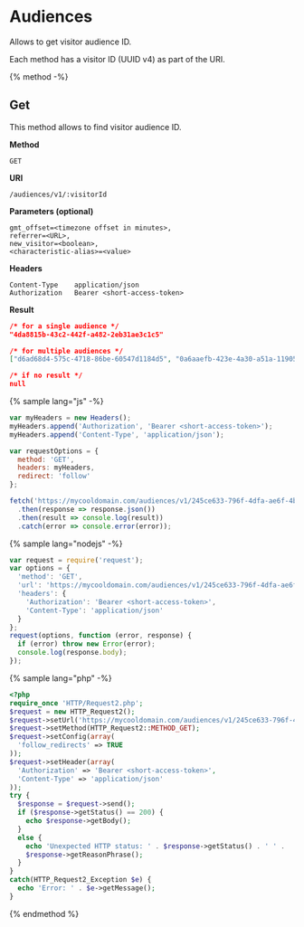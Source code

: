 # Audiences

Allows to get visitor audience ID.

Each method has a visitor ID (UUID v4) as part of the URI.

{% method -%}
## Get

This method allows to find visitor audience ID.

**Method**

    GET
    
**URI**

    /audiences/v1/:visitorId

**Parameters (optional)**

	gmt_offset=<timezone offset in minutes>,
	referrer=<URL>,
	new_visitor=<boolean>,
	<characteristic-alias>=<value>


**Headers**

    Content-Type	application/json
    Authorization   Bearer <short-access-token>
    
**Result**
```json
/* for a single audience */
"4da8815b-43c2-442f-a482-2eb31ae3c1c5"

/* for multiple audiences */
["d6ad68d4-575c-4718-86be-60547d1184d5", "0a6aaefb-423e-4a30-a51a-119054060fd3"]

/* if no result */
null
```

{% sample lang="js" -%}
```javascript
var myHeaders = new Headers();
myHeaders.append('Authorization', 'Bearer <short-access-token>');
myHeaders.append('Content-Type', 'application/json');

var requestOptions = {
  method: 'GET',
  headers: myHeaders,
  redirect: 'follow'
};

fetch('https://mycooldomain.com/audiences/v1/245ce633-796f-4dfa-ae6f-4b2762adbf45', requestOptions)
  .then(response => response.json())
  .then(result => console.log(result))
  .catch(error => console.error(error));
```

{% sample lang="nodejs" -%}
```javascript
var request = require('request');
var options = {
  'method': 'GET',
  'url': 'https://mycooldomain.com/audiences/v1/245ce633-796f-4dfa-ae6f-4b2762adbf45',
  'headers': {
    'Authorization': 'Bearer <short-access-token>',
    'Content-Type': 'application/json'
  }
};
request(options, function (error, response) { 
  if (error) throw new Error(error);
  console.log(response.body);
});
```

{% sample lang="php" -%}
```php
<?php
require_once 'HTTP/Request2.php';
$request = new HTTP_Request2();
$request->setUrl('https://mycooldomain.com/audiences/v1/245ce633-796f-4dfa-ae6f-4b2762adbf45');
$request->setMethod(HTTP_Request2::METHOD_GET);
$request->setConfig(array(
  'follow_redirects' => TRUE
));
$request->setHeader(array(
  'Authorization' => 'Bearer <short-access-token>',
  'Content-Type' => 'application/json'
));
try {
  $response = $request->send();
  if ($response->getStatus() == 200) {
    echo $response->getBody();
  }
  else {
    echo 'Unexpected HTTP status: ' . $response->getStatus() . ' ' .
    $response->getReasonPhrase();
  }
}
catch(HTTP_Request2_Exception $e) {
  echo 'Error: ' . $e->getMessage();
}
```
{% endmethod %}
